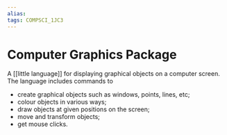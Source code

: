 ```yaml
---
alias:
tags: COMPSCI_1JC3
---
```

# Computer Graphics Package
A [[little language]] for displaying graphical objects on a computer screen. The language includes commands to
- create graphical objects such as windows, points, lines, etc;
- colour objects in various ways;
- draw objects at given positions on the screen;
- move and transform objects;
- get mouse clicks. 